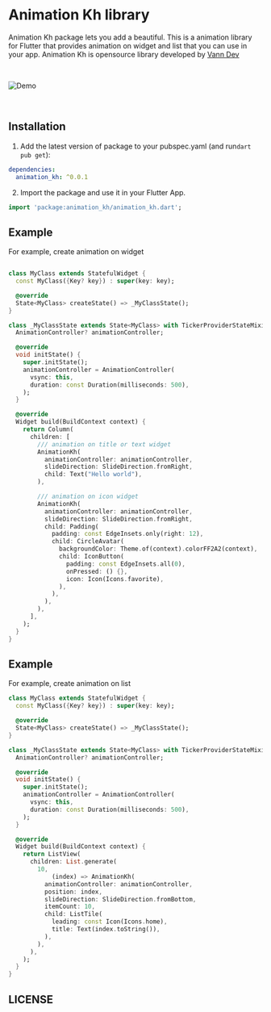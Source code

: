 # Animation Kh library

Animation Kh package lets you add a beautiful.
This is a animation library for Flutter that provides animation on widget and list that you can use in your app.
Animation Kh is opensource library developed by  <a href="https://www.youtube.com/@vann-dev">Vann Dev</a>

<br>

![Demo](demo/demo_animation_kh.gif)

<br>

## Installation

1. Add the latest version of package to your pubspec.yaml (and run`dart pub get`):
```yaml
dependencies:
  animation_kh: ^0.0.1
```
2. Import the package and use it in your Flutter App.
```dart
import 'package:animation_kh/animation_kh.dart';
```

## Example
For example, create animation on widget

```dart

class MyClass extends StatefulWidget {
  const MyClass({Key? key}) : super(key: key);

  @override
  State<MyClass> createState() => _MyClassState();
}

class _MyClassState extends State<MyClass> with TickerProviderStateMixin {
  AnimationController? animationController;

  @override
  void initState() {
    super.initState();
    animationController = AnimationController(
      vsync: this,
      duration: const Duration(milliseconds: 500),
    );
  }

  @override
  Widget build(BuildContext context) {
    return Column(
      children: [
        /// animation on title or text widget
        AnimationKh(
          animationController: animationController,
          slideDirection: SlideDirection.fromRight,
          child: Text("Hello world"),
        ),

        /// animation on icon widget
        AnimationKh(
          animationController: animationController,
          slideDirection: SlideDirection.fromRight,
          child: Padding(
            padding: const EdgeInsets.only(right: 12),
            child: CircleAvatar(
              backgroundColor: Theme.of(context).colorFF2A2(context),
              child: IconButton(
                padding: const EdgeInsets.all(0),
                onPressed: () {},
                icon: Icon(Icons.favorite),
              ),
            ),
          ),
        ),
      ],
    );
  }
}
```

## Example
For example, create animation on list

```dart
class MyClass extends StatefulWidget {
  const MyClass({Key? key}) : super(key: key);

  @override
  State<MyClass> createState() => _MyClassState();
}

class _MyClassState extends State<MyClass> with TickerProviderStateMixin {
  AnimationController? animationController;

  @override
  void initState() {
    super.initState();
    animationController = AnimationController(
      vsync: this,
      duration: const Duration(milliseconds: 500),
    );
  }

  @override
  Widget build(BuildContext context) {
    return ListView(
      children: List.generate(
        10,
            (index) => AnimationKh(
          animationController: animationController,
          position: index,
          slideDirection: SlideDirection.fromBottom,
          itemCount: 10,
          child: ListTile(
            leading: const Icon(Icons.home),
            title: Text(index.toString()),
          ),
        ),
      ),
    );
  }
}

```

## LICENSE

